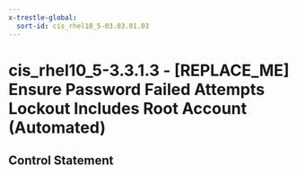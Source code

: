 ```yaml
---
x-trestle-global:
  sort-id: cis_rhel10_5-03.03.01.03
---
```


# cis_rhel10_5-3.3.1.3 - \[REPLACE_ME\] Ensure Password Failed Attempts Lockout Includes Root Account (Automated)

## Control Statement
